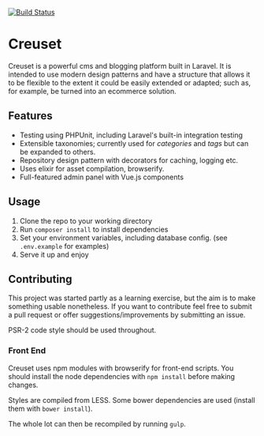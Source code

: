 [![Build Status](https://travis-ci.org/harrygr/Creuset.svg?branch=master)](https://travis-ci.org/harrygr/Creuset)

# Creuset

Creuset is a powerful cms and blogging platform built in Laravel. It is intended to use modern design patterns and have a structure that allows it to be flexible to the extent it could be easily extended or adapted; such as, for example, be turned into an ecommerce solution.

## Features

- Testing using PHPUnit, including Laravel's built-in integration testing
- Extensible taxonomies; currently used for _categories_ and _tags_ but can be expanded to others.
- Repository design pattern with decorators for caching, logging etc.
- Uses elixir for asset compilation, browserify.
- Full-featured admin panel with Vue.js components

## Usage

1. Clone the repo to your working directory
2. Run `composer install` to install dependencies
3. Set your environment variables, including database config. (see `.env.example` for examples)
4. Serve it up and enjoy

## Contributing

This project was started partly as a learning exercise, but the aim is to make something usable nonetheless. If you want to contribute feel free to submit a pull request or offer suggestions/improvements by submitting an issue.

PSR-2 code style should be used throughout.

### Front End

Creuset uses npm modules with browserify for front-end scripts. You should install the node dependencies with `npm install` before making changes.

Styles are compiled from LESS. Some bower dependencies are used (install them with `bower install`).

The whole lot can then be recompiled by running `gulp`.


